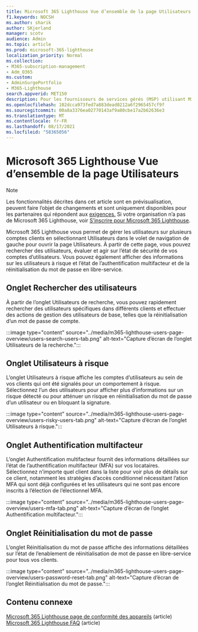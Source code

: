 ```yaml
---
title: Microsoft 365 Lighthouse Vue d’ensemble de la page Utilisateurs
f1.keywords: NOCSH
ms.author: sharik
author: SKjerland
manager: scotv
audience: Admin
ms.topic: article
ms.prod: microsoft-365-lighthouse
localization_priority: Normal
ms.collection:
- M365-subscription-management
- Adm_O365
ms.custom:
- AdminSurgePortfolio
- M365-Lighthouse
search.appverid: MET150
description: Pour les fournisseurs de services gérés (MSP) utilisant Microsoft 365 Lighthouse, découvrez la page Utilisateurs.
ms.openlocfilehash: 102dcca973fed7a883dead0212a6f2965457cf9f
ms.sourcegitcommit: 00a8a3376ea02770143af9a80cbe17a2b62636e3
ms.translationtype: MT
ms.contentlocale: fr-FR
ms.lasthandoff: 08/17/2021
ms.locfileid: "58365056"
---
```

# <a name="microsoft-365-lighthouse-users-page-overview"></a>Microsoft 365 Lighthouse Vue d’ensemble de la page Utilisateurs 

> [!NOTE]
> Les fonctionnalités décrites dans cet article sont en prévisualisation, peuvent faire l’objet de changements et sont uniquement disponibles pour les partenaires qui répondent aux [exigences.](m365-lighthouse-requirements.md) Si votre organisation n’a pas de Microsoft 365 Lighthouse, voir [S’inscrire pour Microsoft 365 Lighthouse](m365-lighthouse-sign-up.md).

Microsoft 365 Lighthouse vous permet de gérer les utilisateurs sur  plusieurs comptes clients en sélectionnant Utilisateurs dans le volet de navigation de gauche pour ouvrir la page Utilisateurs. À partir de cette page, vous pouvez rechercher des utilisateurs, évaluer et agir sur l’état de sécurité de vos comptes d’utilisateurs. Vous pouvez également afficher des informations sur les utilisateurs à risque et l’état de l’authentification multifacteur et de la réinitialisation du mot de passe en libre-service.  
  
## <a name="search-users-tab"></a>Onglet Rechercher des utilisateurs  
  
À partir de l’onglet Utilisateurs de recherche, vous pouvez rapidement rechercher des utilisateurs spécifiques dans différents clients et effectuer des actions de gestion des utilisateurs de base, telles que la réinitialisation d’un mot de passe de compte.

:::image type="content" source="../media/m365-lighthouse-users-page-overview/users-search-users-tab.png" alt-text="Capture d’écran de l’onglet Utilisateurs de la recherche.":::

## <a name="risky-users-tab"></a>Onglet Utilisateurs à risque

L’onglet Utilisateurs à risque affiche les comptes d’utilisateurs au sein de vos clients qui ont été signalés pour un comportement à risque. Sélectionnez l’un des utilisateurs pour afficher plus d’informations sur un risque détecté ou pour atténuer un risque en réinitialisation du mot de passe d’un utilisateur ou en bloquant la signature.

:::image type="content" source="../media/m365-lighthouse-users-page-overview/users-risky-users-tab.png" alt-text="Capture d’écran de l’onglet Utilisateurs à risque.":::

## <a name="multifactor-authentication-tab"></a>Onglet Authentification multifacteur

L’onglet Authentification multifacteur fournit des informations détaillées sur l’état de l’authentification multifacteur (MFA) sur vos locataires. Sélectionnez n’importe quel client dans la liste pour voir plus de détails sur ce client, notamment les stratégies d’accès conditionnel nécessitant l’ation MFA qui sont déjà configurées et les utilisateurs qui ne sont pas encore inscrits à l’élection de l’électionnel MFA.

:::image type="content" source="../media/m365-lighthouse-users-page-overview/users-mfa-tab.png" alt-text="Capture d’écran de l’onglet Authentification multifacteur.":::

## <a name="password-reset-tab"></a>Onglet Réinitialisation du mot de passe

L’onglet Réinitialisation du mot de passe affiche des informations détaillées sur l’état de l’enablement de réinitialisation de mot de passe en libre-service pour tous vos clients.

:::image type="content" source="../media/m365-lighthouse-users-page-overview/users-password-reset-tab.png" alt-text="Capture d’écran de l’onglet Réinitialisation du mot de passe.":::

## <a name="related-content"></a>Contenu connexe

[Microsoft 365 Lighthouse page de conformité des appareils](m365-lighthouse-device-compliance-page-overview.md) (article)\
[Microsoft 365 Lighthouse FAQ](m365-lighthouse-faq.yml) (article)
